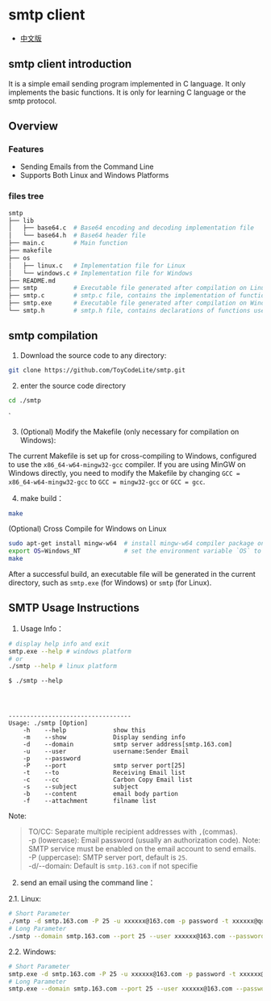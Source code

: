# smtp client  

* [中文版](./README_CN.md)

## smtp client introduction  

It is a simple email sending program implemented in C language. It only implements the basic functions. It is only for learning C language or the smtp protocol.  

## Overview  

### Features  

* Sending Emails from the Command Line
* Supports Both Linux and Windows Platforms

### files tree

```sh
smtp
├── lib
│   ├── base64.c  # Base64 encoding and decoding implementation file
│   └── base64.h  # Base64 header file
├── main.c        # Main function
├── makefile 
├── os
│   ├── linux.c   # Implementation file for Linux
│   └── windows.c # Implementation file for Windows
├── README.md
├── smtp          # Executable file generated after compilation on Linux
├── smtp.c        # smtp.c file, contains the implementation of functions declared in smtp.h
├── smtp.exe      # Executable file generated after compilation on Windows
└── smtp.h        # smtp.h file, contains declarations of functions used in smtp.c
```

## smtp compilation  

1. Download the source code to any directory:  

 ```bash
git clone https://github.com/ToyCodeLite/smtp.git
 ```

2. enter the source code directory  

```bash
cd ./smtp
```
`

3. (Optional) Modify the Makefile (only necessary for compilation on Windows):

The current Makefile is set up for cross-compiling to Windows, configured to use the `x86_64-w64-mingw32-gcc` compiler.
If you are using MinGW on Windows directly, you need to modify the Makefile by changing `GCC = x86_64-w64-mingw32-gcc` to `GCC = mingw32-gcc` or `GCC = gcc`.  

4. make build：

```bash
make
```

(Optional) Cross Compile for Windows on Linux

```bash
sudo apt-get install mingw-w64  # install mingw-w64 compiler package on linux
export OS=Windows_NT            # set the environment variable `OS` to `Windows_NT` (needed only for cross-platform compilation).
make
```

After a successful build, an executable file will be generated in the current directory, such as `smtp.exe` (for Windows) or `smtp` (for Linux).

## SMTP Usage Instructions  

1. Usage Info：

```bash
# display help info and exit
smtp.exe --help # windows platform
# or
./smtp --help # linux platform
```

```log
$ ./smtp --help




----------------------------------
Usage: ./smtp [Option]
    -h    --help             show this
    -m    --show             Display sending info
    -d    --domain           smtp server address[smtp.163.com]
    -u    --user             username:Sender Email
    -p    --password
    -P    --port             smtp server port[25]
    -t    --to               Receiving Email list
    -c    --cc               Carbon Copy Email list
    -s    --subject          subject
    -b    --content          email body partion
    -f    --attachment       filname list
```

Note:  
> TO/CC: Separate multiple recipient addresses with `,`(commas).  
> -p (lowercase): Email password (usually an authorization code). Note: SMTP service must be enabled on the email account to send emails.  
> -P (uppercase): SMTP server port, default is `25`.  
> -d/--domain: Default is `smtp.163.com` if not specifie  

2. send an email using the command line：

2.1. Linux:

```bash
# Short Parameter 
./smtp -d smtp.163.com -P 25 -u xxxxxx@163.com -p password -t xxxxxx@qq.com -s subject_linux_demo -b content_body -m
# Long Parameter 
./smtp --domain smtp.163.com --port 25 --user xxxxxx@163.com --password password --to xxxxxx@qq.com --subject subject_linux_demo --content content_body --show
```

2.2. Windows:

```bash
# Short Parameter 
smtp.exe -d smtp.163.com -P 25 -u xxxxxx@163.com -p password -t xxxxxx@qq.com -s subject_windows_demo -b content_body -m
# Long Parameter
smtp.exe --domain smtp.163.com --port 25 --user xxxxxx@163.com --password password --to xxxxxx@qq.com --subject subject_windows_demo --content content_body --show
```

